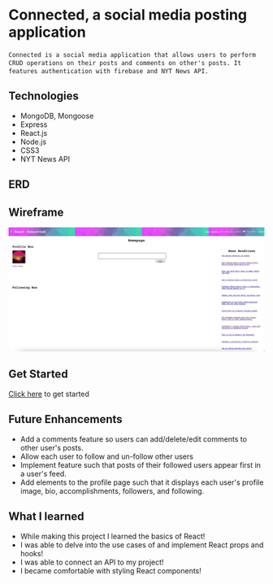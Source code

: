 # Connected, a social media posting application
    Connected is a social media application that allows users to perform CRUD operations on their posts and comments on other's posts. It features authentication with firebase and NYT News API.

## Technologies 
* MongoDB, Mongoose
* Express
* React.js
* Node.js
* CSS3
* NYT News API


## ERD

## Wireframe
![](public/homepage.jpeg)

## Get Started

[Click here]( https://react-connected.netlify.app/ ) to get started

## Future Enhancements 
* Add a comments feature so users can add/delete/edit comments to other user's posts.
* Allow each user to follow and un-follow other users
* Implement feature such that posts of their followed users appear first in a user's feed.
* Add elements to the profile page such that it displays each user's profile image, bio, accomplishments, followers, and following.

## What I learned
* While making this project I learned the basics of React! 
* I was able to delve into the use cases of and implement React props and hooks!
* I was able to connect an API to my project!
* I became comfortable with styling React components!
